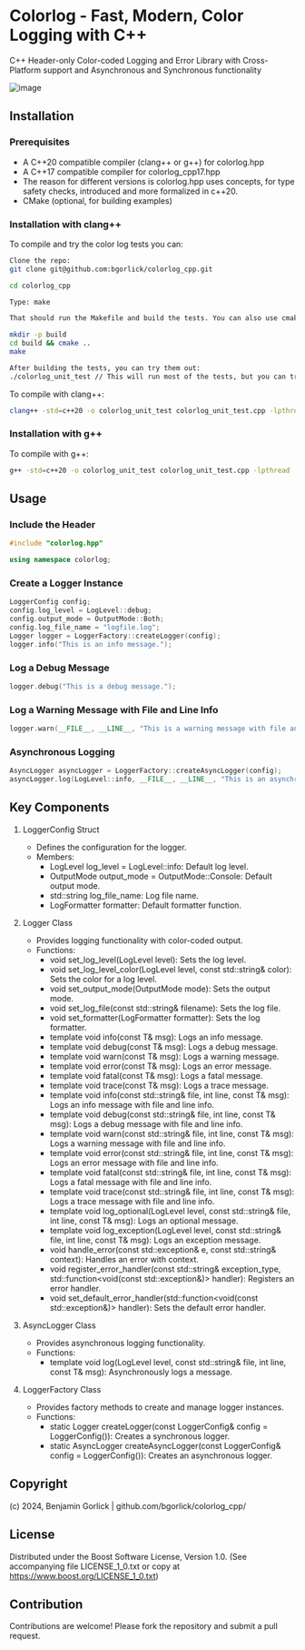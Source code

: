 # Colorlog - Fast, Modern, Color Logging with C++
C++ Header-only Color-coded Logging and Error Library with Cross-Platform support and Asynchronous and Synchronous functionality

![image](https://github.com/bgorlick/colorlog_cpp/assets/5460972/ad2dc642-0646-4cce-9bf5-6ec1456c3ce6)

## Installation

### Prerequisites

- A C++20 compatible compiler (clang++ or g++) for colorlog.hpp
- A C++17 compatible compiler for colorlog_cpp17.hpp
 - The reason for different versions is colorlog.hpp uses concepts, for type safety checks, introduced and more formalized in c++20.
- CMake (optional, for building examples)

### Installation with clang++

To compile and try the color log tests you can:

```sh
Clone the repo: 
git clone git@github.com:bgorlick/colorlog_cpp.git

cd colorlog_cpp

Type: make

That should run the Makefile and build the tests. You can also use cmake if you prefer.

mkdir -p build
cd build && cmake ..
make

After building the tests, you can try them out:
./colorlog_unit_test // This will run most of the tests, but you can try individual tests as well.

```

To compile with clang++:

```sh
clang++ -std=c++20 -o colorlog_unit_test colorlog_unit_test.cpp -lpthread
```

### Installation with g++

To compile with g++:

```sh
g++ -std=c++20 -o colorlog_unit_test colorlog_unit_test.cpp -lpthread
```

## Usage

### Include the Header

```cpp
#include "colorlog.hpp"

using namespace colorlog;
```

### Create a Logger Instance

```cpp
LoggerConfig config;
config.log_level = LogLevel::debug;
config.output_mode = OutputMode::Both;
config.log_file_name = "logfile.log";
Logger logger = LoggerFactory::createLogger(config);
logger.info("This is an info message.");
```

### Log a Debug Message

```cpp
logger.debug("This is a debug message.");
```

### Log a Warning Message with File and Line Info

```cpp
logger.warn(__FILE__, __LINE__, "This is a warning message with file and line info.");
```

### Asynchronous Logging

```cpp
AsyncLogger asyncLogger = LoggerFactory::createAsyncLogger(config);
asyncLogger.log(LogLevel::info, __FILE__, __LINE__, "This is an asynchronous info message.");
```

## Key Components

1. LoggerConfig Struct
   - Defines the configuration for the logger.
   - Members:
     - LogLevel log_level = LogLevel::info: Default log level.
     - OutputMode output_mode = OutputMode::Console: Default output mode.
     - std::string log_file_name: Log file name.
     - LogFormatter formatter: Default formatter function.

2. Logger Class
   - Provides logging functionality with color-coded output.
   - Functions:
     - void set_log_level(LogLevel level): Sets the log level.
     - void set_log_level_color(LogLevel level, const std::string& color): Sets the color for a log level.
     - void set_output_mode(OutputMode mode): Sets the output mode.
     - void set_log_file(const std::string& filename): Sets the log file.
     - void set_formatter(LogFormatter formatter): Sets the log formatter.
     - template<PrintableStringOrIterable T> void info(const T& msg): Logs an info message.
     - template<PrintableStringOrIterable T> void debug(const T& msg): Logs a debug message.
     - template<PrintableStringOrIterable T> void warn(const T& msg): Logs a warning message.
     - template<PrintableStringOrIterable T> void error(const T& msg): Logs an error message.
     - template<PrintableStringOrIterable T> void fatal(const T& msg): Logs a fatal message.
     - template<PrintableStringOrIterable T> void trace(const T& msg): Logs a trace message.
     - template<PrintableStringOrIterable T> void info(const std::string& file, int line, const T& msg): Logs an info message with file and line info.
     - template<PrintableStringOrIterable T> void debug(const std::string& file, int line, const T& msg): Logs a debug message with file and line info.
     - template<PrintableStringOrIterable T> void warn(const std::string& file, int line, const T& msg): Logs a warning message with file and line info.
     - template<PrintableStringOrIterable T> void error(const std::string& file, int line, const T& msg): Logs an error message with file and line info.
     - template<PrintableStringOrIterable T> void fatal(const std::string& file, int line, const T& msg): Logs a fatal message with file and line info.
     - template<PrintableStringOrIterable T> void trace(const std::string& file, int line, const T& msg): Logs a trace message with file and line info.
     - template<PrintableStringOrIterableOrOptional T> void log_optional(LogLevel level, const std::string& file, int line, const T& msg): Logs an optional message.
     - template<PrintableOrException T> void log_exception(LogLevel level, const std::string& file, int line, const T& msg): Logs an exception message.
     - void handle_error(const std::exception& e, const std::string& context): Handles an error with context.
     - void register_error_handler(const std::string& exception_type, std::function<void(const std::exception&)> handler): Registers an error handler.
     - void set_default_error_handler(std::function<void(const std::exception&)> handler): Sets the default error handler.

3. AsyncLogger Class
   - Provides asynchronous logging functionality.
   - Functions:
     - template<PrintableStringOrIterable T> void log(LogLevel level, const std::string& file, int line, const T& msg): Asynchronously logs a message.

4. LoggerFactory Class
   - Provides factory methods to create and manage logger instances.
   - Functions:
     - static Logger createLogger(const LoggerConfig& config = LoggerConfig()): Creates a synchronous logger.
     - static AsyncLogger createAsyncLogger(const LoggerConfig& config = LoggerConfig()): Creates an asynchronous logger.

## Copyright

(c) 2024, Benjamin Gorlick | github.com/bgorlick/colorlog_cpp/

## License

Distributed under the Boost Software License, Version 1.0.
(See accompanying file LICENSE_1_0.txt or copy at https://www.boost.org/LICENSE_1_0.txt)

## Contribution

Contributions are welcome! Please fork the repository and submit a pull request.

